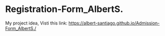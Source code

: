 # Registration-Form_AlbertS.
My project idea, Visti this link: https://albert-santiago.github.io/Admission-Form_AlbertS./
